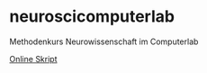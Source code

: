# neuroscicomputerlab
Methodenkurs Neurowissenschaft im Computerlab

[Online Skript](https://kogpsy.github.io/neuroscicomputerlab/)
